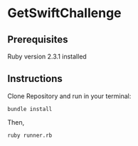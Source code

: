 # GetSwiftChallenge

## Prerequisites

Ruby version 2.3.1 installed

## Instructions
Clone Repository and run in your terminal:

```
bundle install
```
Then, 

```
ruby runner.rb
```
